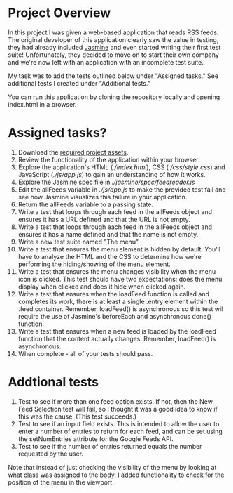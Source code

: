 # Project Overview

In this project I was given a web-based application that reads RSS feeds. The original developer of this application clearly saw the value in testing, they had already included [Jasmine](http://jasmine.github.io/) and even started writing their first test suite! Unfortunately, they decided to move on to start their own company and we're now left with an application with an incomplete test suite. 

My task was to add the tests outlined below under "Assigned tasks." See additional tests I created under "Additional tests."

You can run this application by cloning the repository locally and opening index.html in a browser.


# Assigned tasks?

1. Download the [required project assets](http://github.com/udacity/frontend-nanodegree-feedreader).
2. Review the functionality of the application within your browser.
3. Explore the application's HTML (*./index.html*), CSS (*./css/style.css*) and JavaScript (*./js/app.js*) to gain an understanding of how it works.
4. Explore the Jasmine spec file in *./jasmine/spec/feedreader.js*
5. Edit the allFeeds variable in *./js/app.js* to make the provided test fail and see how Jasmine visualizes this failure in your application.
6. Return the allFeeds variable to a passing state.
7. Write a test that loops through each feed in the allFeeds object and ensures it has a URL defined and that the URL is not empty.
8. Write a test that loops through each feed in the allFeeds object and ensures it has a name defined and that the name is not empty.
9. Write a new test suite named "The menu".
10. Write a test that ensures the menu element is hidden by default. You'll have to analyze the HTML and the CSS to determine how we're performing the hiding/showing of the menu element.
11. Write a test that ensures the menu changes visibility when the menu icon is clicked. This test should have two expectations: does the menu display when clicked and does it hide when clicked again.
12. Write a test that ensures when the loadFeed function is called and completes its work, there is at least a single .entry element within the .feed container. Remember, loadFeed() is asynchronous so this test wil require the use of Jasmine's beforeEach and asynchronous done() function.
13. Write a test that ensures when a new feed is loaded by the loadFeed function that the content actually changes. Remember, loadFeed() is asynchronous.
14. When complete - all of your tests should pass.

# Addtional tests

1. Test to see if more than one feed option exists. If not, then the New Feed Selection test will fail, so I thought it was a good idea to know if this was the cause. (This test succeeds.)
2. Test to see if an input field exists. This is intended to allow the user to enter a number of entries to return for each feed, and can be set using the setNumEntries attribute for the Google Feeds API.
3. Test to see if the number of entries returned equals the number requested by the user.

Note that instead of just checking the visibility of the menu by looking at what class was assigned to the body, I added functionality to check for the position of the menu in the viewport.
